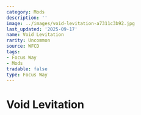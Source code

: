```yaml
---
category: Mods
description: ''
image: ../images/void-levitation-a7311c3b92.jpg
last_updated: '2025-09-17'
name: Void Levitation
rarity: Uncommon
source: WFCD
tags:
- Focus Way
- Mods
tradable: false
type: Focus Way
---
```


# Void Levitation

